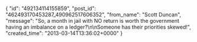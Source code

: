  {
   "id": "492134114155859",
   "post_id": "462493170453287_490962517606352",
   "from_name": "Scott Duncan",
   "message": "So, a month in jail with NO return is worth the government having an imbalance on a ledger?\n\nSomeone has their priorities skewed!",
   "created_time": "2013-03-14T13:36:02+0000"
 }
